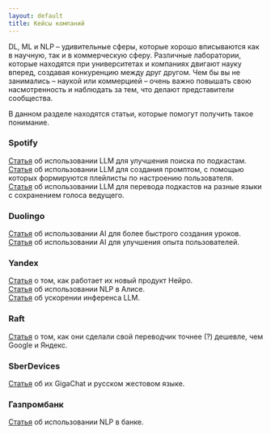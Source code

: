 ```yaml
---
layout: default
title: Кейсы компаний
---
```


DL, ML и NLP – удивительные сферы, которые хорошо вписываются как в научную, так и в коммерческую сферу. Различные лаборатории, которые находятся при университетах и компаниях двигают науку вперед, создавая конкуренцию между друг другом. Чем бы вы не занимались – наукой или коммерцией – очень важно повышать свою насмотренность и наблюдать за тем, что делают представители сообщества.  

В данном разделе находятся статьи, которые помогут получить такое понимание.

### Spotify
<a href="https://engineering.atspotify.com/2022/03/introducing-natural-language-search-for-podcast-episodes/">Статья</a> об использовании LLM для улучшения поиска по подкастам.  
<a href="https://newsroom.spotify.com/2024-04-07/spotify-premium-users-can-now-turn-any-idea-into-a-personalized-playlist-with-ai-playlist-in-beta/">Статья</a> об использовании LLM для создания промптом, с помощью которых формируются плейлисты по настроению пользователя.  
<a href="https://newsroom.spotify.com/2023-09-25/ai-voice-translation-pilot-lex-fridman-dax-shepard-steven-bartlett/">Статья</a> об использовании LLM для перевода подкастов на разные языки с сохранением голоса ведущего.  

### Duolingo
<a href="https://blog.duolingo.com/large-language-model-duolingo-lessons/">Статья</a> об использовании AI для более быстрого создания уроков.  
<a href="https://blog.duolingo.com/ai-improves-education/">Статья</a> об использовании AI для улучшения опыта пользователей.  
  
### Yandex
<a href="https://habr.com/ru/companies/yandex/articles/807801/">Статья</a> о том, как работает их новый продукт Нейро.  
<a href="https://yandex.ru/dev/dialogs/alice/doc/nlu.html">Статья</a> об использовании NLP в Алисе.  
<a href="https://habr.com/ru/companies/yandex/articles/801119/">Статья</a> об ускорении инференса LLM.  

### Raft
<a href="https://habr.com/ru/companies/raft/articles/788088/">Статья</a> о том, как они сделали свой переводчик точнее (?) дешевле, чем Google и Яндекс.  

### SberDevices
<a href="https://habr.com/ru/companies/sberdevices/articles/777578/">Статья</a> об их GigaChat и русском жестовом языке.  

### Газпромбанк
<a href="https://habr.com/ru/companies/gazprombank/articles/765352/">Статья</a> об использовании NLP в банке.  
